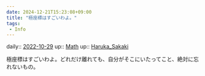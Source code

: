 ```yaml
---
date: 2024-12-21T15:23:08+09:00
title: "極座標はすごいわよ。"
tags:
 - Info
---
```


daily:: [2022-10-29](Daily_Note/2022-10-29.md)
up:: [Math](Bar/Novel/Topics/Math.md)
up:: [Haruka_Sakaki](Bar/Novel/Nacaria/Haruka_Sakaki.md)

極座標はすごいわよ。どれだけ離れても、自分がそこにいたってこと、絶対に忘れないもの。